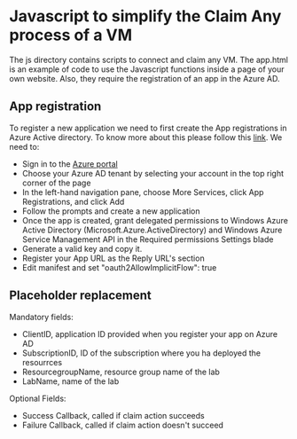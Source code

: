 # Javascript to simplify the Claim Any process of a VM
The js directory contains scripts to connect and claim any VM.
The app.html is an example of code to use the Javascript functions inside a page of your own website.
Also, they require the registration of an app in the Azure AD.

## App registration
To register a new application we need to first create the  App registrations in Azure Active directory. To know more about this please follow this [link](https://docs.microsoft.com/en-us/azure/active-directory/develop/active-directory-integrating-applications). We need to:

+ Sign in to the [Azure portal](https://portal.azure.com)
+ Choose your Azure AD tenant by selecting your account in the top right corner of the page
+ In the left-hand navigation pane, choose More Services, click App Registrations, and click Add
+ Follow the prompts and create a new application
+ Once the app is created, grant delegated permissions to Windows Azure Active Directory (Microsoft.Azure.ActiveDirectory) and Windows Azure Service Management API in the Required permissions Settings blade 
+ Generate a valid key and copy it.
+ Register your App URL as the Reply URL's section 
+ Edit manifest and set "oauth2AllowImplicitFlow": true

## Placeholder replacement
Mandatory fields:

+ ClientID, application ID provided when you register your app on Azure AD
+ SubscriptionID, ID of the subscription where you ha deployed the resourrces
+ ResourcegroupName, resource group name of the lab
+ LabName, name of the lab

Optional Fields:

+ Success Callback, called if claim action succeeds
+ Failure Callback, called if claim action doesn't succeed
